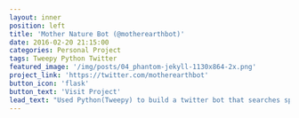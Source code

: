 ```yaml
---
layout: inner
position: left
title: 'Mother Nature Bot (@motherearthbot)'
date: 2016-02-20 21:15:00
categories: Personal Project
tags: Tweepy Python Twitter
featured_image: '/img/posts/04_phantom-jekyll-1130x864-2x.png'
project_link: 'https://twitter.com/motherearthbot'
button_icon: 'flask'
button_text: 'Visit Project'
lead_text: "Used Python(Tweepy) to build a twitter bot that searches specific hashtags about nature and the environment and retweeted the most popular tweets"
---
```

